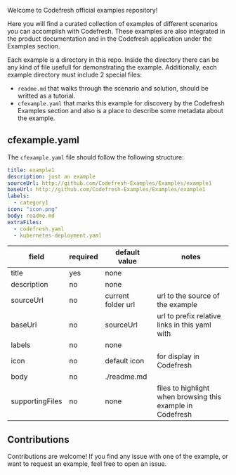 Welcome to Codefresh official examples repository!

Here you will find a curated collection of examples of different scenarios you can accomplish with Codefresh. These examples are also integrated in the product documentation and in the Codefresh application under the Examples section.

Each example is a directory in this repo. Inside the directory there can be any kind of file usefull for demonstrating the example. Additionally, each example directory must include 2 special files:
- `readme.md` that walks through the scenario and solution, should be writted as a tutorial.
- `cfexample.yaml` that marks this example for discovery by the Codefresh Examples section and also is a place to describe some metadata about the example.

## cfexample.yaml

The `cfexample.yaml` file should follow the following structure:

```yaml
title: example1
description: just an example
sourceUrl: http://github.com/Codefresh-Examples/Examples/example1
baseUrl: http://github.com/Codefresh-Examples/Examples/example1
labels:
  - category1
icon: "icon.png"
body: readme.md
extraFiles:
  - codefresh.yaml
  - kubernetes-deployment.yaml
```

|field|required|default value|notes|
|---|---|---|---|
|title|yes|none||
|description|no|none||
|sourceUrl|no|current folder url|url to the source of the example|
|baseUrl|no|sourceUrl|url to prefix relative links in this yaml with|
|labels|no|none||
|icon|no|default icon|for display in Codefresh|
|body|no|./readme.md||
|supportingFiles|no|none|files to highlight when browsing this example in Codefresh|

## Contributions

Contributions are welcome! If you find any issue with one of the example, or want to request an example, feel free to open an issue.

